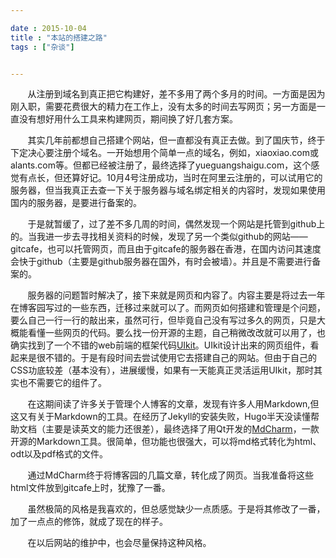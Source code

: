 ```yaml
---

date : 2015-10-04
title : "本站的搭建之路"
tags : ["杂谈"]


---
```



&nbsp; &nbsp; &nbsp; &nbsp;从注册到域名到真正把它构建好，差不多用了两个多月的时间。一方面是因为刚入职，需要花费很大的精力在工作上，没有太多的时间去写网页；另一方面是一直没有想好用什么工具来构建网页，期间换了好几套方案。

<!--more-->

&nbsp; &nbsp; &nbsp; &nbsp;其实几年前都想自己搭建个网站，但一直都没有真正去做。到了国庆节，终于下定决心要注册个域名。一开始想用个简单一点的域名，例如，xiaoxiao.com或alants.com等。但都已经被注册了，最终选择了yueguangshaigu.com，这个感觉有点长，但还算好记。10月4号注册成功，当时在阿里云注册的，可以试用它的服务器，但当我真正去查一下关于服务器与域名绑定相关的内容时，发现如果使用国内的服务器，是要进行备案的。

&nbsp; &nbsp; &nbsp; &nbsp;于是就暂缓了，过了差不多几周的时间，偶然发现一个网站是托管到github上的。当我进一步去寻找相关资料的时候，发现了另一个类似github的网站——gitcafe，也可以托管网页，而且由于gitcafe的服务器在香港，在国内访问其速度会快于github（主要是github服务器在国外，有时会被墙）。并且是不需要进行备案的。

&nbsp; &nbsp; &nbsp; &nbsp;服务器的问题暂时解决了，接下来就是网页和内容了。内容主要是将过去一年在博客园写过的一些东西，迁移过来就可以了。而网页如何搭建和管理是个问题，要么自己一行一行的敲出来，虽然可行，但毕竟自己没有写过多久的网页，只是大概能看懂一些网页的代码。要么找一份开源的主题，自己稍微改改就可以用了，也确实找到了一个不错的web前端的框架代码[UIkit](http://www.getuikit.net/)。UIkit设计出来的网页组件，看起来是很不错的。于是有段时间去尝试使用它去搭建自己的网站。但由于自己的CSS功底较差（基本没有），进展缓慢，如果有一天能真正灵活运用UIkit，那时其实也不需要它的组件了。

&nbsp; &nbsp; &nbsp; &nbsp;在这期间读了许多关于管理个人博客的文章，发现有许多人用Markdown,但这又有关于Markdown的工具。在经历了Jekyll的安装失败，Hugo半天没读懂帮助文档（主要是读英文的能力还很差），最终选择了用Qt开发的[MdCharm](http://www.mdcharm.com/)，一款开源的Markdown工具。很简单，但功能也很强大，可以将md格式转化为html、odt以及pdf格式的文件。

&nbsp; &nbsp; &nbsp; &nbsp;通过MdCharm终于将博客园的几篇文章，转化成了网页。当我准备将这些html文件放到gitcafe上时，犹豫了一番。


&nbsp; &nbsp; &nbsp; &nbsp;虽然极简的风格是我喜欢的，但总感觉缺少一点质感。于是将其修改了一番，加了一点点的修饰，就成了现在的样子。

&nbsp; &nbsp; &nbsp; &nbsp;在以后网站的维护中，也会尽量保持这种风格。

